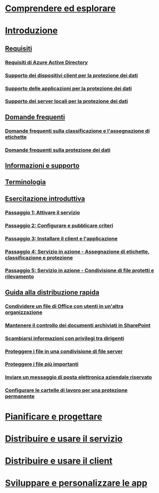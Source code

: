 # [Comprendere ed esplorare](/information-protection/understand-explore/what-is-information-protection)
# [Introduzione](requirements-azure-rms.md)
## [Requisiti](requirements.md)
### [Requisiti di Azure Active Directory](requirements-azure-ad.md)
### [Supporto dei dispositivi client per la protezione dei dati](requirements-client-devices.md)
### [Supporto delle applicazioni per la protezione dei dati](requirements-applications.md)
### [Supporto dei server locali per la protezione dei dati](requirements-servers.md)
## [Domande frequenti](faqs.md)
### [Domande frequenti sulla classificazione e l'assegnazione di etichette](faqs-infoprotect.md)
### [Domande frequenti sulla protezione dei dati](faqs-rms.md)
## [Informazioni e supporto](information-support.md)
## [Terminologia](terminology.md)
## [Esercitazione introduttiva](infoprotect-quick-start-tutorial.md)
### [Passaggio 1: Attivare il servizio](infoprotect-tutorial-step1.md)
### [Passaggio 2: Configurare e pubblicare criteri](infoprotect-tutorial-step2.md)
### [Passaggio 3: Installare il client e l'applicazione](infoprotect-tutorial-step3.md)
### [Passaggio 4: Servizio in azione - Assegnazione di etichette, classificazione e protezione](infoprotect-tutorial-step4.md)
### [Passaggio 5: Servizio in azione - Condivisione di file protetti e rilevamento](infoprotect-tutorial-step5.md)
## [Guida alla distribuzione rapida](rapid-deployment-guide.md)
### [Condividere un file di Office con utenti in un'altra organizzazione](scenario-share-office-file-externally.md)
### [Mantenere il controllo dei documenti archiviati in SharePoint](scenario-sharepoint.md)
### [Scambiarsi informazioni con privilegi tra dirigenti](scenario-executives-email.md)
### [Proteggere i file in una condivisione di file server](scenario-fci.md)
### [Proteggere i file più importanti](scenario-secure-most-valuable-files.md)
### [Inviare un messaggio di posta elettronica aziendale riservato](scenario-company-confidential-email.md)
### [Configurare le cartelle di lavoro per una protezione permanente](scenario-work-folders.md)
# [Pianificare e progettare](/information-protection/plan-design/deployment-roadmap)
# [Distribuire e usare il servizio](/information-protection/deploy-use/activate-service)
# [Distribuire e usare il client](/information-protection/rms-client/use-client)
# [Sviluppare e personalizzare le app](/information-protection/develop/developers-guide)



<!--HONumber=Sep16_HO5-->


